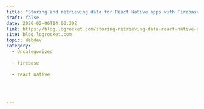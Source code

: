 ```yaml
---
title: "Storing and retrieving data for React Native apps with Firebase"
draft: false
date: 2020-02-06T14:00:30Z
link: https://blog.logrocket.com/storing-retrieving-data-react-native-apps-firebase/?utm_medium=RSS&utm_source=hune
site: blog.logrocket.com
topic: Webdev
category:
  - Uncategorized
  
  - firebase
  
  - react native
  
   
  

---
```

